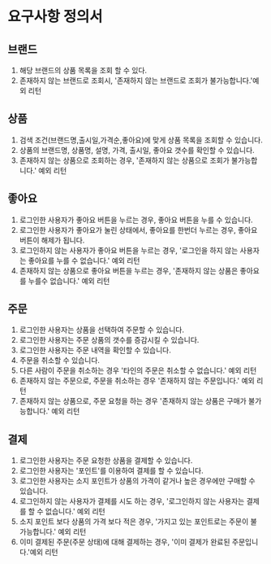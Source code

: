 # 요구사항 정의서

## 브랜드
1. 해당 브랜드의 상품 목록을 조회 할 수 있다.
2. 존재하지 않는 브랜드로 조회시, '존재하지 않는 브랜드로 조회가 불가능합니다.'예외 리턴

## 상품
1. 검색 조건(브랜드명,출시일,가격순,좋아요)에 맞게 상품 목록을 조회할 수 있습니다.
2. 상품의 브랜드명, 상품명, 설명, 가격, 출시일, 좋아요 갯수를 확인할 수 있습니다. 
3. 존재하지 않는 상품으로 조회하는 경우, '존재하지 않는 상품으로 조회가 불가능합니다.' 예외 리턴

## 좋아요
1. 로그인한 사용자가 좋아요 버튼을 누르는 경우, 좋아요 버튼을 누를 수 있습니다.
2. 로그인한 사용자가 좋아요가 눌린 상태에서, 좋아요를 한번더 누르는 경우, 좋아요 버튼이 해제가 됩니다.
3. 로그인하지 않는 사용자가 좋아요 버튼을 누르는 경우, '로그인을 하지 않는 사용자는 좋아요를 누를 수 없습니다.' 예외 리턴
4. 존재하지 않는 상품으로 좋아요 버튼을 누르는 경우, '존재하지 않는 상품은 좋아요를 누를수 없습니다.' 예외 리턴

## 주문
1. 로그인한 사용자는 상품을 선택하여 주문할 수 있습니다.
2. 로그인한 사용자는 주문 상품의 갯수를 증감시킬 수 있습니다.
3. 로그인한 사용자는 주문 내역을 확인할 수 있습니다.
4. 주문을 취소할 수 있습니다.
5. 다른 사람이 주문을 취소하는 경우 '타인의 주문은 취소할 수 없습니다.' 예외 리턴
6. 존재하지 않는 주문으로, 주문을 취소하는 경우 '존재하지 않는 주문입니다.' 예외 리턴 
7. 존재하지 않는 상품으로, 주문 요청을 하는 경우 '존재하지 않는 상품은 구매가 불가능합니다.' 예외 리턴

## 결제
1. 로그인한 사용자는 주문 요청한 상품을 결제할 수 있습니다.
2. 로그인한 사용자는 '포인트'를 이용하여 결제를 할 수 있습니다. 
3. 로그인한 사용자는 소지 포인트가 상품의 가격이 같거나 높은 경우에만 구매할 수 있습니다.
4. 로그인하지 않는 사용자가 결제를 시도 하는 경우, '로그인하지 않는 사용자는 결제를 할 수 없습니다.' 예외 리턴
5. 소지 포인트 보다 상품의 가격 보다 적은 경우, '가지고 있는 포인트로는 주문이 불가능합니다.' 예외 리턴
6. 이미 결제된 주문(주문 상태)에 대해 결제하는 경우, '이미 결제가 완료된 주문입니다.'예외 리턴
